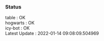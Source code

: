### Status


table : OK  
hogwarts : OK  
icy-bot : OK  
Latest Update : 2022-01-14 09:08:09.504969

